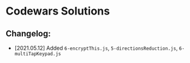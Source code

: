 # Codewars Solutions

## Changelog:
- [2021.05.12] Added `6-encryptThis.js`, `5-directionsReduction.js`, `6-multiTapKeypad.js`